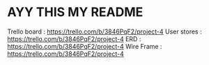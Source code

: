 # AYY THIS MY README


Trello board  :    https://trello.com/b/3846PqF2/project-4
User stores   :    https://trello.com/b/3846PqF2/project-4
ERD           :    https://trello.com/b/3846PqF2/project-4
Wire Frame    :    https://trello.com/b/3846PqF2/project-4